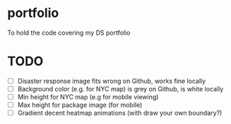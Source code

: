 # portfolio
 To hold the code covering my DS portfolio

# TODO
- [ ] Disaster response image fits wrong on Github, works fine locally
- [ ] Background color (e.g. for NYC map) is grey on Github, is white locally
- [ ] Min height for NYC map (e.g for mobile viewing)
- [ ] Max height for package image (for mobile)
- [ ] Gradient decent heatmap animations (with draw your own boundary?)